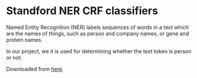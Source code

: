 # Standford NER CRF classifiers

Named Entity Recognition (NER) labels sequences of words in a text which are the names of things, such as person and company names, or gene and protein names.

In our project, we it is used for determining whether the text token is person or not.  

Downloaded from [here](http://nlp.stanford.edu/software/CRF-NER.html#Download).